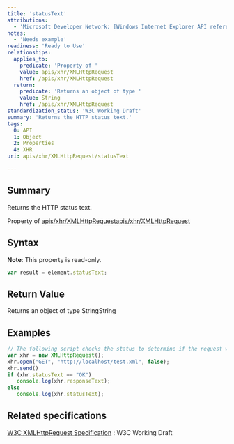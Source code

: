 ```yaml
---
title: 'statusText'
attributions:
  - 'Microsoft Developer Network: [Windows Internet Explorer API reference Article](http://msdn.microsoft.com/en-us/library/ie/hh828809%28v=vs.85%29.aspx)'
notes:
  - 'Needs example'
readiness: 'Ready to Use'
relationships:
  applies_to:
    predicate: 'Property of '
    value: apis/xhr/XMLHttpRequest
    href: /apis/xhr/XMLHttpRequest
  return:
    predicate: 'Returns an object of type '
    value: String
    href: /apis/xhr/XMLHttpRequest
standardization_status: 'W3C Working Draft'
summary: 'Returns the HTTP status text.'
tags:
  0: API
  1: Object
  2: Properties
  4: XHR
uri: apis/xhr/XMLHttpRequest/statusText

---
```

## Summary

Returns the HTTP status text.

Property of [apis/xhr/XMLHttpRequest](/apis/xhr/XMLHttpRequest)[apis/xhr/XMLHttpRequest](/apis/xhr/XMLHttpRequest)

## Syntax

**Note**: This property is read-only.

``` js
var result = element.statusText;
```

## Return Value

Returns an object of type StringString

## Examples

``` js
// The following script checks the status to determine if the request was successful
var xhr = new XMLHttpRequest();
xhr.open("GET", "http://localhost/test.xml", false);
xhr.send()
if (xhr.statusText == "OK")
   console.log(xhr.responseText);
else
   console.log(xhr.statusText);
```

## Related specifications

[W3C XMLHttpRequest Specification](http://www.w3.org/TR/XMLHttpRequest/)
:   W3C Working Draft
